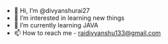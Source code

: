 - 👋 Hi, I’m @divyanshurai27
- 👀 I’m interested in learning new things
- 🌱 I’m currently learning JAVA
- 📫 How to reach me - raidivyanshu133@gmail.com


<!---
divyanshurai27/divyanshurai27 is a ✨ special ✨ repository because its `README.md` (this file) appears on your GitHub profile.
You can click the Preview link to take a look at your changes.
--->
